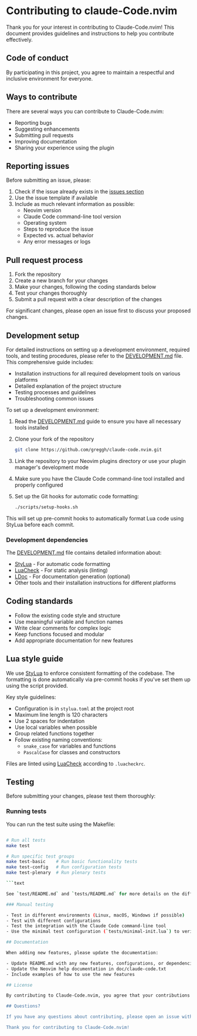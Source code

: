 
# Contributing to claude-Code.nvim

Thank you for your interest in contributing to Claude-Code.nvim! This document provides guidelines and instructions to help you contribute effectively.

## Code of conduct

By participating in this project, you agree to maintain a respectful and inclusive environment for everyone.

## Ways to contribute

There are several ways you can contribute to Claude-Code.nvim:

- Reporting bugs
- Suggesting enhancements
- Submitting pull requests
- Improving documentation
- Sharing your experience using the plugin

## Reporting issues

Before submitting an issue, please:

1. Check if the issue already exists in the [issues section](https://github.com/greggh/claude-code.nvim/issues)
2. Use the issue template if available
3. Include as much relevant information as possible:
   - Neovim version
   - Claude Code command-line tool version
   - Operating system
   - Steps to reproduce the issue
   - Expected vs. actual behavior
   - Any error messages or logs

## Pull request process

1. Fork the repository
2. Create a new branch for your changes
3. Make your changes, following the coding standards below
4. Test your changes thoroughly
5. Submit a pull request with a clear description of the changes

For significant changes, please open an issue first to discuss your proposed changes.

## Development setup

For detailed instructions on setting up a development environment, required tools, and testing procedures, please refer to the [DEVELOPMENT.md](DEVELOPMENT.md) file. This comprehensive guide includes:

- Installation instructions for all required development tools on various platforms
- Detailed explanation of the project structure
- Testing processes and guidelines
- Troubleshooting common issues

To set up a development environment:

1. Read the [DEVELOPMENT.md](DEVELOPMENT.md) guide to ensure you have all necessary tools installed
2. Clone your fork of the repository

   ```bash
   git clone https://github.com/greggh/claude-code.nvim.git
   ```

3. Link the repository to your Neovim plugins directory or use your plugin manager's development mode

4. Make sure you have the Claude Code command-line tool installed and properly configured

5. Set up the Git hooks for automatic code formatting:

   ```bash
   ./scripts/setup-hooks.sh
   ```

This will set up pre-commit hooks to automatically format Lua code using StyLua before each commit.

### Development dependencies

The [DEVELOPMENT.md](DEVELOPMENT.md) file contains detailed information about:

- [StyLua](https://github.com/JohnnyMorganz/StyLua) - For automatic code formatting
- [LuaCheck](https://github.com/mpeterv/luacheck) - For static analysis (linting)
- [LDoc](https://github.com/lunarmodules/LDoc) - For documentation generation (optional)
- Other tools and their installation instructions for different platforms

## Coding standards

- Follow the existing code style and structure
- Use meaningful variable and function names
- Write clear comments for complex logic
- Keep functions focused and modular
- Add appropriate documentation for new features

## Lua style guide

We use [StyLua](https://github.com/JohnnyMorganz/StyLua) to enforce consistent formatting of the codebase. The formatting is done automatically via pre-commit hooks if you've set them up using the script provided.

Key style guidelines:

- Configuration is in `stylua.toml` at the project root
- Maximum line length is 120 characters
- Use 2 spaces for indentation
- Use local variables when possible
- Group related functions together
- Follow existing naming conventions:
  - `snake_case` for variables and functions
  - `PascalCase` for classes and constructors

Files are linted using [LuaCheck](https://github.com/mpeterv/luacheck) according to `.luacheckrc`.

## Testing

Before submitting your changes, please test them thoroughly:

### Running tests

You can run the test suite using the Makefile:

```bash

# Run all tests
make test

# Run specific test groups
make test-basic    # Run basic functionality tests
make test-config   # Run configuration tests
make test-plenary  # Run plenary tests

```text

See `test/README.md` and `tests/README.md` for more details on the different test types.

### Manual testing

- Test in different environments (Linux, macOS, Windows if possible)
- Test with different configurations
- Test the integration with the Claude Code command-line tool
- Use the minimal test configuration (`tests/minimal-init.lua`) to verify your changes in isolation

## Documentation

When adding new features, please update the documentation:

- Update README.md with any new features, configurations, or dependencies
- Update the Neovim help documentation in doc/claude-code.txt
- Include examples of how to use the new features

## License

By contributing to Claude-Code.nvim, you agree that your contributions will be licensed under the project's MIT license.

## Questions?

If you have any questions about contributing, please open an issue with your question.

Thank you for contributing to Claude-Code.nvim!

